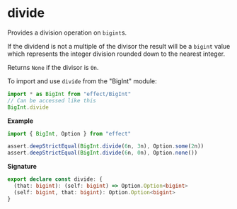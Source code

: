 # divide

Provides a division operation on `bigint`s.

If the dividend is not a multiple of the divisor the result will be a `bigint` value
which represents the integer division rounded down to the nearest integer.

Returns `None` if the divisor is `0n`.

To import and use `divide` from the "BigInt" module:

```ts
import * as BigInt from "effect/BigInt"
// Can be accessed like this
BigInt.divide
```

**Example**

```ts
import { BigInt, Option } from "effect"

assert.deepStrictEqual(BigInt.divide(6n, 3n), Option.some(2n))
assert.deepStrictEqual(BigInt.divide(6n, 0n), Option.none())
```

**Signature**

```ts
export declare const divide: {
  (that: bigint): (self: bigint) => Option.Option<bigint>
  (self: bigint, that: bigint): Option.Option<bigint>
}
```
